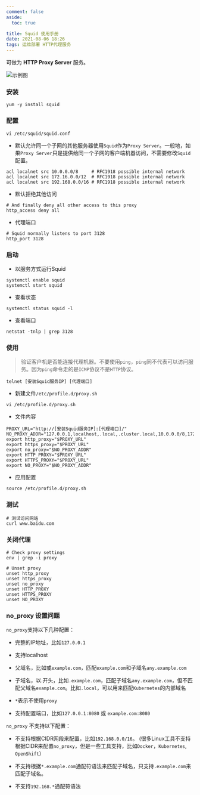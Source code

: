 ```yaml
---
comment: false
aside:
  toc: true

title: Squid 使用手册
date: 2021-08-06 18:26
tags: 运维部署 HTTP代理服务
---
```


可做为 **HTTP Proxy Server** 服务。

![示例图](https://cloudland.github.io/assets/images/202108/01-yum/01.png)

### 安装

```shell
yum -y install squid
```

### 配置

```shell
vi /etc/squid/squid.conf
```

* 默认允许同一个子网的其他服务器使用`Squid`作为`Proxy Server`。一般地，如果`Proxy Server`只是提供给同一个子网的客户端机器访问，不需要修改`Squid`配置。

```vim
acl localnet src 10.0.0.0/8     # RFC1918 possible internal network
acl localnet src 172.16.0.0/12  # RFC1918 possible internal network
acl localnet src 192.168.0.0/16 # RFC1918 possible internal network
```

* 默认拒绝其他访问

```vim
# And finally deny all other access to this proxy
http_access deny all
```

* 代理端口

```vim
# Squid normally listens to port 3128
http_port 3128
```

### 启动

* 以服务方式运行Squid

```shell
systemctl enable squid
systemctl start squid
```

* 查看状态

```shell
systemctl status squid -l
```

* 查看端口

```shell
netstat -tnlp | grep 3128
```

### 使用

> 验证客户机是否能连接代理机器。不要使用`ping`，`ping`同不代表可以访问服务。因为`ping`命令走的是`ICMP`协议不是`HTTP`协议。

```shell
telnet [安装Squid服务IP] [代理端口]
```

* 新建文件`/etc/profile.d/proxy.sh`

```shell
vi /etc/profile.d/proxy.sh
```

* 文件内容

```vim
PROXY_URL="http://[安装Squid服务IP]:[代理端口]/"
NO_PROXY_ADDR="127.0.0.1,localhost,.local,.cluster.local,10.0.0.0/8,172.16.0.0/12,192.168.0.0/16"
export http_proxy="$PROXY_URL"
export https_proxy="$PROXY_URL"
export no_proxy="$NO_PROXY_ADDR"
export HTTP_PROXY="$PROXY_URL"
export HTTPS_PROXY="$PROXY_URL"
export NO_PROXY="$NO_PROXY_ADDR"
```

* 应用配置

```shell
source /etc/profile.d/proxy.sh
```

### 测试

```shell
# 测试访问网站
curl www.baidu.com
```

### 关闭代理

```shell
# Check proxy settings
env | grep -i proxy

# Unset proxy
unset http_proxy
unset https_proxy
unset no_proxy
unset HTTP_PROXY
unset HTTPS_PROXY
unset NO_PROXY
```

### no_proxy 设置问题

`no_proxy`支持以下几种配置：

* 完整的IP地址，比如`127.0.0.1`

* 支持localhost

* 父域名，比如或`example.com`，匹配`example.com`和子域名`any.example.com`

* 子域名，以.开头，比如`.example.com`，匹配子域名`any.example.com`，但不匹配父域名`example.com`。比如`.local`，可以用来匹配`Kubernetes`的内部域名

* `*`表示不使用`proxy`

* 支持配置端口，比如`127.0.0.1:8080` 或 `example.com:8080`

`no_proxy` 不支持以下配置：

* 不支持根据CIDR网段来配置，比如`192.168.0.0/16`。 (很多Linux工具不支持根据CIDR来配置`no_proxy`，但是一些工具支持，比如`Docker`，`Kubernetes`, `OpenShift`）

* 不支持根据`*.example.com`通配符语法来匹配子域名，只支持`.example.com`来匹配子域名。

* 不支持`192.168.*`通配符语法